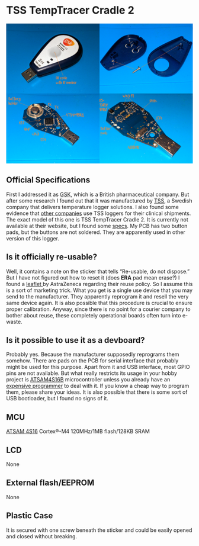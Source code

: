 # TSS TempTracer Cradle 2

![](tts-pinout.jpg)

## Official Specifications

First I addressed it as [GSK](https://www.gsk.com), which is a British pharmaceutical company. But after some research I found out that it was manufactured by [TSS](http://www.tss.se), a Swedish company that delivers
temperature logger solutions. I also found some evidence that [other companies](https://www.healthcarepackaging.com/logistics-distribution/cold-chain-temperature-control/article/13291777/clinical-trial-experts-save-over-1-million-with-new-temperature-tracing-and-the-cloud) use
TSS loggers for their clinical shipments. The exact model of this one is TSS TempTracer Cradle 2. It is currently not available at their website, but I found some [specs](https://tss.se/wp-content/uploads/2018/12/TSS-TempTracer-Cradle-2_PRD_TDS_005-Ver-A.pdf).
My PCB has two button pads, but the buttons are not soldered. They are apparently used in other version of this logger.

## Is it officially re-usable?
Well, it contains a note on the sticker that tells &#x201C;Re-usable, do not dispose.&#x201D; But I have not figured out how to reset it (does **ERA** pad mean erase?) I found a [leaflet ](https://help.astrazeneca.tss.se/wp-content/uploads/2021/07/TSS-AstraZeneca_TT_leaflet.pdf)
by AstraZeneca regarding their reuse policy. So I assume this is a sort of marketing trick. What you get is a single use device that you may send to the manufacturer. They apparently reprogram it and resell the very same device again. It
is also possible that this procedure is crucial to ensure proper calibration. Anyway, since there is no point for a courier company to bother about reuse, these completely operational
boards often turn into e-waste.

## Is it possible to use it as a devboard?
Probably yes. Because the manufacturer supposedly reprograms them somehow. There are pads on the PCB for serial interface that probably might be used for this purpose. Apart from it and USB interface, most GPIO pins are not available. But what really restricts its usage in your
hobby project is [ATSAM4S16B](https://www.microchip.com/en-us/product/atsam4s16b) microcontroller unless you already have an [expensive programmer](https://www.microchip.com/en-us/development-tool/ATATMEL-ICE) to deal with it. If you know a cheap way to program them, please
share your ideas. It is also possible that there is some sort of USB bootloader, but I found no signs of it.

## MCU
[ATSAM 4S16](https://www.microchip.com/en-us/product/atsam4s16b) Cortex&#xAE;-M4 120MHz/1MB flash/128KB SRAM

## LCD
None

## External flash/EEPROM
None

## Plastic Case
It is secured with one screw beneath the sticker and could be easily opened and closed without breaking.
